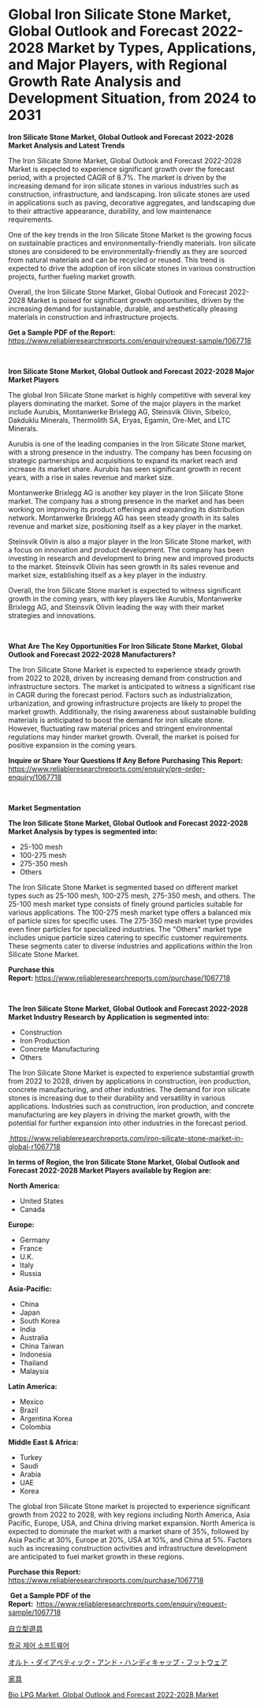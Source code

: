 <p><h1>Global Iron Silicate Stone Market, Global Outlook and Forecast 2022-2028 Market by Types, Applications, and Major Players, with Regional Growth Rate Analysis and Development Situation, from 2024 to 2031</h1></p><p><strong>Iron Silicate Stone Market, Global Outlook and Forecast 2022-2028 Market Analysis and Latest Trends</strong></p>
<p><p>The Iron Silicate Stone Market, Global Outlook and Forecast 2022-2028 Market is expected to experience significant growth over the forecast period, with a projected CAGR of 8.7%. The market is driven by the increasing demand for iron silicate stones in various industries such as construction, infrastructure, and landscaping. Iron silicate stones are used in applications such as paving, decorative aggregates, and landscaping due to their attractive appearance, durability, and low maintenance requirements.</p><p>One of the key trends in the Iron Silicate Stone Market is the growing focus on sustainable practices and environmentally-friendly materials. Iron silicate stones are considered to be environmentally-friendly as they are sourced from natural materials and can be recycled or reused. This trend is expected to drive the adoption of iron silicate stones in various construction projects, further fueling market growth.</p><p>Overall, the Iron Silicate Stone Market, Global Outlook and Forecast 2022-2028 Market is poised for significant growth opportunities, driven by the increasing demand for sustainable, durable, and aesthetically pleasing materials in construction and infrastructure projects.</p></p>
<p><strong>Get a Sample PDF of the Report:&nbsp;</strong> <a href="https://www.reliableresearchreports.com/enquiry/request-sample/1067718">https://www.reliableresearchreports.com/enquiry/request-sample/1067718</a></p>
<p>&nbsp;</p>
<p><strong>Iron Silicate Stone Market, Global Outlook and Forecast 2022-2028 Major Market Players</strong></p>
<p><p>The global Iron Silicate Stone market is highly competitive with several key players dominating the market. Some of the major players in the market include Aurubis, Montanwerke Brixlegg AG, Steinsvik Olivin, Sibelco, Dakduklu Minerals, Thermolith SA, Eryas, Egamin, Ore-Met, and LTC Minerals.</p><p>Aurubis is one of the leading companies in the Iron Silicate Stone market, with a strong presence in the industry. The company has been focusing on strategic partnerships and acquisitions to expand its market reach and increase its market share. Aurubis has seen significant growth in recent years, with a rise in sales revenue and market size.</p><p>Montanwerke Brixlegg AG is another key player in the Iron Silicate Stone market. The company has a strong presence in the market and has been working on improving its product offerings and expanding its distribution network. Montanwerke Brixlegg AG has seen steady growth in its sales revenue and market size, positioning itself as a key player in the market.</p><p>Steinsvik Olivin is also a major player in the Iron Silicate Stone market, with a focus on innovation and product development. The company has been investing in research and development to bring new and improved products to the market. Steinsvik Olivin has seen growth in its sales revenue and market size, establishing itself as a key player in the industry.</p><p>Overall, the Iron Silicate Stone market is expected to witness significant growth in the coming years, with key players like Aurubis, Montanwerke Brixlegg AG, and Steinsvik Olivin leading the way with their market strategies and innovations.</p></p>
<p>&nbsp;</p>
<p><strong>What Are The Key Opportunities For Iron Silicate Stone Market, Global Outlook and Forecast 2022-2028 Manufacturers?</strong></p>
<p><p>The Iron Silicate Stone Market is expected to experience steady growth from 2022 to 2028, driven by increasing demand from construction and infrastructure sectors. The market is anticipated to witness a significant rise in CAGR during the forecast period. Factors such as industrialization, urbanization, and growing infrastructure projects are likely to propel the market growth. Additionally, the rising awareness about sustainable building materials is anticipated to boost the demand for iron silicate stone. However, fluctuating raw material prices and stringent environmental regulations may hinder market growth. Overall, the market is poised for positive expansion in the coming years.</p></p>
<p><strong>Inquire or Share Your Questions If Any Before Purchasing This Report:</strong> <a href="https://www.reliableresearchreports.com/enquiry/pre-order-enquiry/1067718">https://www.reliableresearchreports.com/enquiry/pre-order-enquiry/1067718</a></p>
<p>&nbsp;</p>
<p><strong>Market Segmentation</strong></p>
<p><strong>The Iron Silicate Stone Market, Global Outlook and Forecast 2022-2028 Market Analysis by types is segmented into:</strong></p>
<p><ul><li>25-100 mesh</li><li>100-275 mesh</li><li>275-350 mesh</li><li>Others</li></ul></p>
<p><p>The Iron Silicate Stone Market is segmented based on different market types such as 25-100 mesh, 100-275 mesh, 275-350 mesh, and others. The 25-100 mesh market type consists of finely ground particles suitable for various applications. The 100-275 mesh market type offers a balanced mix of particle sizes for specific uses. The 275-350 mesh market type provides even finer particles for specialized industries. The "Others" market type includes unique particle sizes catering to specific customer requirements. These segments cater to diverse industries and applications within the Iron Silicate Stone Market.</p></p>
<p><strong>Purchase this Report:&nbsp;</strong><a href="https://www.reliableresearchreports.com/purchase/1067718">https://www.reliableresearchreports.com/purchase/1067718</a></p>
<p>&nbsp;</p>
<p><strong>The Iron Silicate Stone Market, Global Outlook and Forecast 2022-2028 Market Industry Research by Application is segmented into:</strong></p>
<p><ul><li>Construction</li><li>Iron Production</li><li>Concrete Manufacturing</li><li>Others</li></ul></p>
<p><p>The Iron Silicate Stone Market is expected to experience substantial growth from 2022 to 2028, driven by applications in construction, iron production, concrete manufacturing, and other industries. The demand for iron silicate stones is increasing due to their durability and versatility in various applications. Industries such as construction, iron production, and concrete manufacturing are key players in driving the market growth, with the potential for further expansion into other industries in the forecast period.</p></p>
<p><a href="https://www.reliableresearchreports.com/iron-silicate-stone-market-in-global-r1067718">&nbsp;https://www.reliableresearchreports.com/iron-silicate-stone-market-in-global-r1067718</a></p>
<p><strong>In terms of Region, the Iron Silicate Stone Market, Global Outlook and Forecast 2022-2028 Market Players available by Region are:</strong></p>
<p>
    <p> <strong> North America: </strong>
        <ul>
            <li>United States</li>
            <li>Canada</li>
        </ul>
        </p> 
    <p> <strong> Europe: </strong>
        <ul>
            <li>Germany</li>
            <li>France</li>
            <li>U.K.</li>
            <li>Italy</li>
            <li>Russia</li>
        </ul>
        </p> 
    <p> <strong> Asia-Pacific: </strong>
        <ul>
            <li>China</li>
            <li>Japan</li>
            <li>South Korea</li>
            <li>India</li>
            <li>Australia</li>
            <li>China Taiwan</li>
            <li>Indonesia</li>
            <li>Thailand</li>
            <li>Malaysia</li>
        </ul>
        </p> 
    <p> <strong> Latin America: </strong>
        <ul>
            <li>Mexico</li>
            <li>Brazil</li>
            <li>Argentina Korea</li>
            <li>Colombia</li>
        </ul>
        </p> 
    <p> <strong> Middle East & Africa: </strong>
        <ul>
            <li>Turkey</li>
            <li>Saudi</li>
            <li>Arabia</li>
            <li>UAE</li>
            <li>Korea</li>
        </ul>
    </p>
    </p>
<p><p>The global Iron Silicate Stone market is projected to experience significant growth from 2022 to 2028, with key regions including North America, Asia Pacific, Europe, USA, and China driving market expansion. North America is expected to dominate the market with a market share of 35%, followed by Asia Pacific at 30%, Europe at 20%, USA at 10%, and China at 5%. Factors such as increasing construction activities and infrastructure development are anticipated to fuel market growth in these regions.</p></p>
<p><strong>Purchase this Report: </strong><a href="https://www.reliableresearchreports.com/purchase/1067718">https://www.reliableresearchreports.com/purchase/1067718</a></p>
<p>&nbsp;<strong>Get a Sample PDF of the Report:&nbsp;&nbsp;</strong><a href="https://www.reliableresearchreports.com/enquiry/request-sample/1067718">https://www.reliableresearchreports.com/enquiry/request-sample/1067718</a></p>
<p><strong></strong></p>
<p><p><a href="https://medium.com/@carolynsparkly/%E3%83%95%E3%83%AA%E3%83%BC%E3%82%B9%E3%82%BF%E3%83%B3%E3%83%87%E3%82%A3%E3%83%B3%E3%82%B0%E9%81%8A%E3%81%B3%E5%A0%B4%E8%A8%AD%E5%82%99%E3%81%AE%E5%B8%82%E5%A0%B4-%E5%B8%82%E5%A0%B4%E3%82%B7%E3%82%A7%E3%82%A2-%E5%B8%82%E5%A0%B4%E5%8B%95%E5%90%91-%E3%81%8A%E3%82%88%E3%81%B3%E5%B0%86%E6%9D%A5%E3%81%AE%E6%88%90%E9%95%B7%E3%81%AE%E6%8E%A2%E7%A9%B6-93e3918a0e64">自立型遊具</a></p><p><a href="https://medium.com/@raymondietrich7892023/%ED%95%AD%EA%B3%B5-%EC%A0%9C%EC%96%B4-%EC%86%8C%ED%94%84%ED%8A%B8%EC%9B%A8%EC%96%B4-%EC%8B%9C%EC%9E%A5-%EC%9D%B8%EC%82%AC%EC%9D%B4%ED%8A%B8-%EC%8B%9C%EC%9E%A5-%EB%8F%99%ED%96%A5-%EC%84%B1%EC%9E%A5-2024%EB%85%84%EB%B6%80%ED%84%B0-2031%EB%85%84%EA%B9%8C%EC%A7%80-%EC%98%88%EC%B8%A1%EB%90%9C-%EA%B2%83-47dfea0be302">항공 제어 소프트웨어</a></p><p><a href="https://github.com/nxboeu02965442/Market-Research-Report-List-2/blob/main/119432987010.md">オルト・ダイアベティック・アンド・ハンディキャップ・フットウェア</a></p><p><a href="https://medium.com/@dominicalsop1/%E5%AE%B6%E5%85%B7%E5%B8%82%E5%A0%B4%E3%82%B7%E3%82%A7%E3%82%A2%E3%81%AE%E9%80%B2%E5%8C%96%E3%81%A8%E5%B8%82%E5%A0%B4%E6%88%90%E9%95%B7%E3%83%88%E3%83%AC%E3%83%B3%E3%83%892024%E5%B9%B4-2031%E5%B9%B4-f826e39b2c18">家具</a></p><p><a href="https://github.com/FassouRP/Market-Research-Report-List-4/blob/main/bio-lpg-market-global-outlook-and-forecast-2022-2028-market.md">Bio LPG Market, Global Outlook and Forecast 2022-2028 Market</a></p></p>